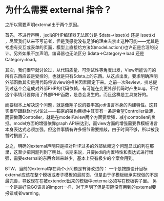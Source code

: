 # 为什么需要 external 指令？

之所以需要声明external出于两个原因。

首先，不进行声明，jedi的PHP编译器无法区分是 $data->isset(x) 还是 isset(x) ，尽管我们从来不写前者，但是我感觉没有足够的理由去禁止这种可能——尤其是考虑有交互或表单的页面，模型上直接给方法如model.action()也许正是合理的设计。另外如果不加声明，编译器也无法区分 $data->Category->load 还是 Category::load。

其次，我们很早就讨论过，从代码质量、可测试性等角度出发，View所能访问的所有东西应该是受控的，也就是只有$data上的东西。从这点出发，要求明确声明外部函数其实是用代码将该view的相关因素固定下来。之前一次Review，排总提到过这个会造成对外部PHP的代码依赖，有可能在变更外部代码时产生bug。不过这个事情只要你用了外部PHP函数，是总会发生的。而且这样是工具友好的。

而要根本上解决这个问题，就是像翔子说的要丰富jedi语言本身的内建特性。这其实很早跟赵赵也讨论过——镐京的架构目标中其实有一条是希望Controller做薄，而要做薄Controller，就是在model和view两个方面要增强，减小controller的负担。model方面的增强依靠graph API来达到，而view方面的增强需要靠模板语言本身表达式必须加强。但这件事情有许多细节需要推敲，由于时间不够，所以被我暂时搁置了。

总之，明确的external声明只是把对PHP过多的外部依赖这个问题显式的列在那里，这至少把问题列到了明处。长期来说，只要jedi的内置特性和表达式进行增强，需要external的东西会越来越少，基本上只有极少的个案会用到。

BTW，当前的external存在两个小问题是有待改进的：
一个是按照设计目标external应该在整个模板或者子模板的最前面，但是由于子模板继承实现做的不是最完善，导致现在在被extended出来的模板中external必须写在模板钩子里。
另一个是最好像GO语言的import一样，对于声明了但是实际没有用到的external要报错或者warning。

